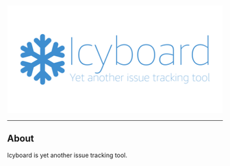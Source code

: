 ![Repository Banner](.github/banner.png)

<hr>

## About

Icyboard is yet another issue tracking tool.
